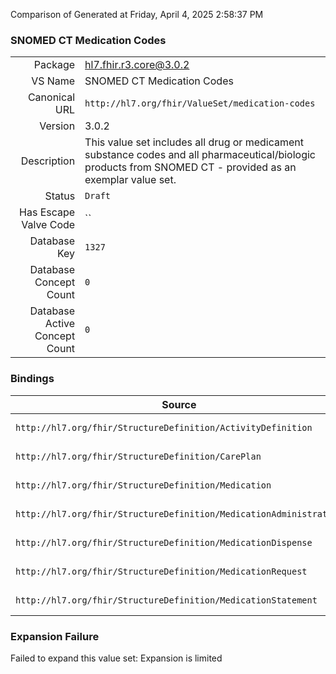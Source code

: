 Comparison of 
Generated at Friday, April 4, 2025 2:58:37 PM

### SNOMED CT Medication Codes

|      |     |
| ---: | --- |
| Package | hl7.fhir.r3.core@3.0.2 |
| VS Name | SNOMED CT Medication Codes |
| Canonical URL | `http://hl7.org/fhir/ValueSet/medication-codes` |
| Version | 3.0.2 |
| Description | This value set includes all drug or medicament substance codes and all pharmaceutical/biologic products from SNOMED CT - provided as an exemplar value set. |
| Status | `Draft` |
| Has Escape Valve Code | `` |
| Database Key | `1327` |
| Database Concept Count | `0` |
| Database Active Concept Count | `0` |
### Bindings

| Source | Element | Binding | Strength | Element Short |
| ------ | ------- | ------- | -------- | ------------- |
| `http://hl7.org/fhir/StructureDefinition/ActivityDefinition` | `ActivityDefinition.product[x]` | `http://hl7.org/fhir/ValueSet/medication-codes` | `Example` | What's administered/supplied |
| `http://hl7.org/fhir/StructureDefinition/CarePlan` | `CarePlan.activity.detail.product[x]` | `http://hl7.org/fhir/ValueSet/medication-codes` | `Example` | What is to be administered/supplied |
| `http://hl7.org/fhir/StructureDefinition/Medication` | `Medication.code` | `http://hl7.org/fhir/ValueSet/medication-codes` | `Example` | Codes that identify this medication |
| `http://hl7.org/fhir/StructureDefinition/MedicationAdministration` | `MedicationAdministration.medication[x]` | `http://hl7.org/fhir/ValueSet/medication-codes` | `Example` | What was administered |
| `http://hl7.org/fhir/StructureDefinition/MedicationDispense` | `MedicationDispense.medication[x]` | `http://hl7.org/fhir/ValueSet/medication-codes` | `Example` | What medication was supplied |
| `http://hl7.org/fhir/StructureDefinition/MedicationRequest` | `MedicationRequest.medication[x]` | `http://hl7.org/fhir/ValueSet/medication-codes` | `Example` | Medication to be taken |
| `http://hl7.org/fhir/StructureDefinition/MedicationStatement` | `MedicationStatement.medication[x]` | `http://hl7.org/fhir/ValueSet/medication-codes` | `Example` | What medication was taken |

### Expansion Failure

Failed to expand this value set: Expansion is limited
